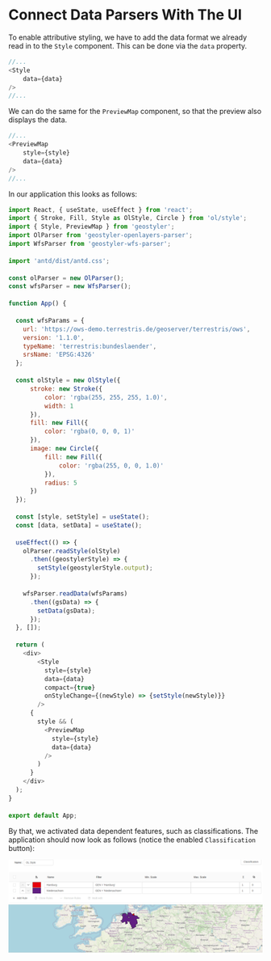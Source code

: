 # Connect Data Parsers With The UI

To enable attributive styling, we have to add the data format we already read in to the `Style` component. This can be done
via the `data` property.

```js
//...
<Style
    data={data}
/>
//...
```

We can do the same for the `PreviewMap` component, so that the preview also displays the data.

```js
//...
<PreviewMap
    style={style}
    data={data}
/>
//...
```

In our application this looks as follows:

```js
import React, { useState, useEffect } from 'react';
import { Stroke, Fill, Style as OlStyle, Circle } from 'ol/style';
import { Style, PreviewMap } from 'geostyler';
import OlParser from 'geostyler-openlayers-parser';
import WfsParser from 'geostyler-wfs-parser';

import 'antd/dist/antd.css';

const olParser = new OlParser();
const wfsParser = new WfsParser();

function App() {

  const wfsParams = {
    url: 'https://ows-demo.terrestris.de/geoserver/terrestris/ows',
    version: '1.1.0',
    typeName: 'terrestris:bundeslaender',
    srsName: 'EPSG:4326'
  };

  const olStyle = new OlStyle({
      stroke: new Stroke({
          color: 'rgba(255, 255, 255, 1.0)',
          width: 1
      }),
      fill: new Fill({
          color: 'rgba(0, 0, 0, 1)'
      }),
      image: new Circle({
          fill: new Fill({
              color: 'rgba(255, 0, 0, 1.0)'
          }),
          radius: 5
      })
  });

  const [style, setStyle] = useState();
  const [data, setData] = useState();

  useEffect(() => {
    olParser.readStyle(olStyle)
      .then((geostylerStyle) => {
        setStyle(geostylerStyle.output);
      });

    wfsParser.readData(wfsParams)
      .then((gsData) => {
        setData(gsData);
      });
  }, []);

  return (
    <div>
        <Style
          style={style}
          data={data}
          compact={true}
          onStyleChange={(newStyle) => {setStyle(newStyle)}}
        />
      {
        style && (
          <PreviewMap
            style={style}
            data={data}
          />
        )
      }
    </div>
  );
}

export default App;

```

By that, we activated data dependent features, such as classifications. The application should now look as follows
(notice the enabled `Classification` button):

[![Attributive Styling. We already created a classification here.](./attributive.png)](./attributive.png)
